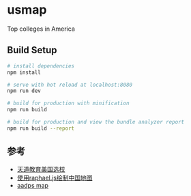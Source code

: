 # usmap

Top colleges in America

## Build Setup

``` bash
# install dependencies
npm install

# serve with hot reload at localhost:8080
npm run dev

# build for production with minification
npm run build

# build for production and view the bundle analyzer report
npm run build --report
```

## 参考

 - [天道教育美国选校](http://tiandaoedu.com/topic/usdtxx/)
 - [使用raphael.js绘制中国地图](https://www.helloweba.com/view-blog-242.html)
 - [aadps map](http://aadps.net/map)
